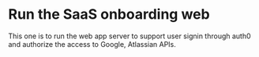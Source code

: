 # Run the SaaS onboarding web

This one is to run the web app server to support user signin through auth0 and authorize the access to Google, Atlassian APIs.